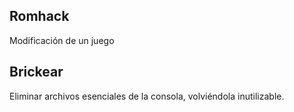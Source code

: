 ## Romhack

Modificación de un juego

## Brickear

Eliminar archivos esenciales de la consola, volviéndola inutilizable.
